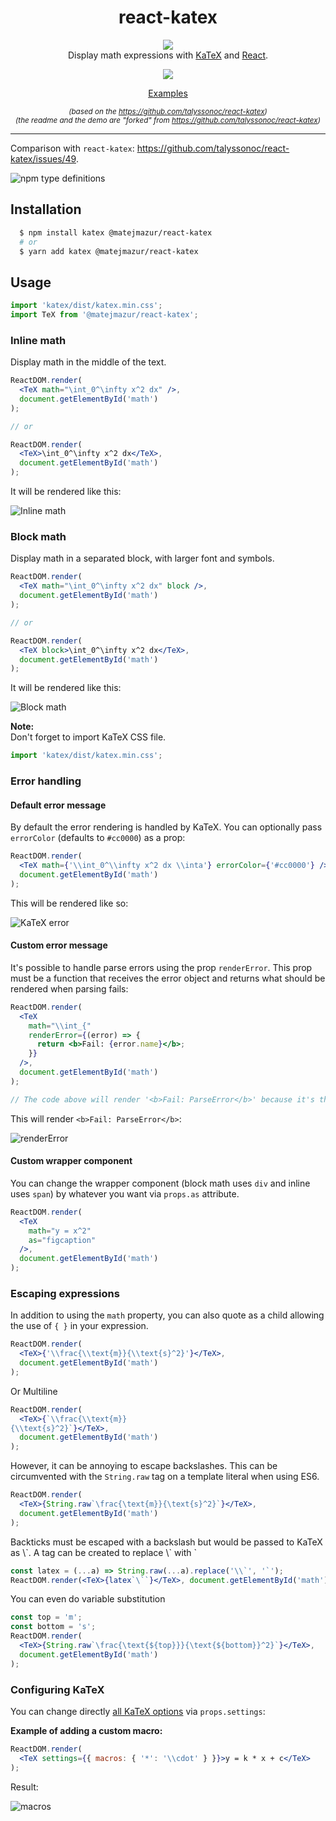 <div align="center">
<h1>
  react-katex
</h1>
<p>
  <img src="https://raw.githubusercontent.com/MatejMazur/react-katex/master/docs/react-katex-logo.png" /><br />
  Display math expressions with <a href="https://khan.github.io/KaTeX" target="_blank">KaTeX</a> and <a href="https://reactjs.org" target="_blank">React</a>.
</p>
<p>
  <img src="https://raw.githubusercontent.com/MatejMazur/react-katex/master/docs/example.gif" />
</p>
<p>
  <a href="https://codesandbox.io/s/github/MatejMazur/react-katex/tree/master/demo?fontsize=14&hidenavigation=1&module=%2Fsrc%2FExample.tsx" target="_blank">Examples</a>
</p>
<p>
  <i><small>(based on the <a href="https://github.com/talyssonoc/react-katex" target="_blank">https://github.com/talyssonoc/react-katex</a>)</small></i><br />
  <i><small>
    (the readme and the demo are "forked" from <a href="https://github.com/talyssonoc/react-katex" target="_blank">https://github.com/talyssonoc/react-katex</a>)
  </small></i>
</p>
</div>
<hr />

Comparison with `react-katex`: https://github.com/talyssonoc/react-katex/issues/49.

![npm type definitions](https://img.shields.io/npm/types/typescript)

## Installation

```sh
  $ npm install katex @matejmazur/react-katex
  # or
  $ yarn add katex @matejmazur/react-katex
```

## Usage

```jsx
import 'katex/dist/katex.min.css';
import TeX from '@matejmazur/react-katex';
```

### Inline math

Display math in the middle of the text.

```jsx
ReactDOM.render(
  <TeX math="\int_0^\infty x^2 dx" />,
  document.getElementById('math')
);

// or

ReactDOM.render(
  <TeX>\int_0^\infty x^2 dx</TeX>,
  document.getElementById('math')
);
```

It will be rendered like this:

![Inline math](https://raw.githubusercontent.com/MatejMazur/react-katex/master/docs/inline.png)

### Block math

Display math in a separated block, with larger font and symbols.

```jsx
ReactDOM.render(
  <TeX math="\int_0^\infty x^2 dx" block />,
  document.getElementById('math')
);

// or

ReactDOM.render(
  <TeX block>\int_0^\infty x^2 dx</TeX>,
  document.getElementById('math')
);
```

It will be rendered like this:

![Block math](https://raw.githubusercontent.com/MatejMazur/react-katex/master/docs/block.png)

**Note:**<br>
Don't forget to import KaTeX CSS file.

```jsx
import 'katex/dist/katex.min.css';
```

### Error handling

#### Default error message

By default the error rendering is handled by KaTeX. You can optionally pass `errorColor` (defaults to `#cc0000`) as a prop:

```jsx
ReactDOM.render(
  <TeX math={'\\int_0^\\infty x^2 dx \\inta'} errorColor={'#cc0000'} />,
  document.getElementById('math')
);
```

This will be rendered like so:

![KaTeX error](https://raw.githubusercontent.com/MatejMazur/react-katex/master/docs/error.png)

#### Custom error message

It's possible to handle parse errors using the prop `renderError`. This prop must be a function that receives the error object and returns what should be rendered when parsing fails:

```jsx
ReactDOM.render(
  <TeX
    math="\\int_{"
    renderError={(error) => {
      return <b>Fail: {error.name}</b>;
    }}
  />,
  document.getElementById('math')
);

// The code above will render '<b>Fail: ParseError</b>' because it's the value returned from `renderError`.
```

This will render `<b>Fail: ParseError</b>`:

![renderError](https://raw.githubusercontent.com/MatejMazur/react-katex/master/docs/rendererror.png)

#### Custom wrapper component

You can change the wrapper component (block math uses `div` and inline uses `span`) by whatever you want via `props.as` attribute.

```jsx
ReactDOM.render(
  <TeX
    math="y = x^2"
    as="figcaption"
  />,
  document.getElementById('math')
);
```

### Escaping expressions

In addition to using the `math` property, you can also quote as a child allowing the use of `{ }` in your expression.

```jsx
ReactDOM.render(
  <TeX>{'\\frac{\\text{m}}{\\text{s}^2}'}</TeX>,
  document.getElementById('math')
);
```

Or Multiline

```jsx
ReactDOM.render(
  <TeX>{`\\frac{\\text{m}}
{\\text{s}^2}`}</TeX>,
  document.getElementById('math')
);
```

However, it can be annoying to escape backslashes. This can be circumvented with the `String.raw` tag on a template literal when using ES6.

```jsx
ReactDOM.render(
  <TeX>{String.raw`\frac{\text{m}}{\text{s}^2}`}</TeX>,
  document.getElementById('math')
);
```

Backticks must be escaped with a backslash but would be passed to KaTeX as \\\`. A tag can be created to replace \\\` with \`

```jsx
const latex = (...a) => String.raw(...a).replace('\\`', '`');
ReactDOM.render(<TeX>{latex`\``}</TeX>, document.getElementById('math'));
```

You can even do variable substitution

```jsx
const top = 'm';
const bottom = 's';
ReactDOM.render(
  <TeX>{String.raw`\frac{\text{${top}}}{\text{${bottom}}^2}`}</TeX>,
  document.getElementById('math')
);
```

### Configuring KaTeX

You can change directly [all KaTeX options](https://katex.org/docs/options.html) via `props.settings`:

**Example of adding a custom macro:**

```jsx
ReactDOM.render(
  <TeX settings={{ macros: { '*': '\\cdot' } }}>y = k * x + c</TeX>
);
```

Result:

![macros](https://raw.githubusercontent.com/MatejMazur/react-katex/master/docs/macros.png)
